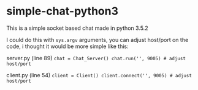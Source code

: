 # simple-chat-python3

This is a simple socket based chat made in python 3.5.2

I could do this with `sys.argv` arguments, you can adjust host/port on the code, i thought it would be more simple like this:

server.py (line 89)
`chat = Chat_Server()
 chat.run('', 9005) # adjust host/port`
 
 client.py (line 54)
`client = Client()
client.connect('', 9005) # adjust host/port`
